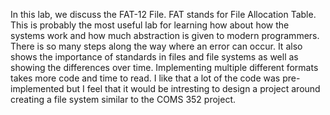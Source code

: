 In this lab, we discuss the FAT-12 File. FAT stands for File Allocation Table. This is probably the most useful lab for learning how about how the systems work and how much abstraction is given to modern programmers. There is so many steps along the way where an error can occur. It also shows the importance of standards in files and file systems as well as showing the differences over time. Implementing multiple different formats takes more code and time to read. I like that a lot of the code was pre-implemented but I feel that it would be intresting to design a project around creating a file system similar to the COMS 352 project.